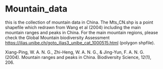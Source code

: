 # Mountain_data

this is the collection of mountain data in China. The Mts_CN.shp is a point shapefile which redrawn from Wang et al (2004) including the main mountain ranges and peaks in China. 
For the main mountain regions, please check the Global Mountain biodiversity Assessment https://ilias.unibe.ch/goto_ilias3_unibe_cat_1000515.html (polygon shpfile).

Xiang-Ping, W. A. N. G., Zhi-Heng, W. A. N. G., & Jing-Yun, F. A. N. G. (2004). Mountain ranges and peaks in China. Biodiversity Science, 12(1), 206.
